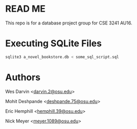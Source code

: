 # READ ME
This repo is for a database project group for CSE 3241 AU16.

# Executing SQLite Files 
```bash
sqlite3 a_novel_bookstore.db < some_sql_script.sql 
```

# Authors
Wes Darvin <<darvin.2@osu.edu>>

Mohit Deshpande <<deshpande.75@osu.edu>>

Eric Hemphill <<hemphill.39@osu.edu>>

Nick Meyer <<meyer.1089@osu.edu>>

